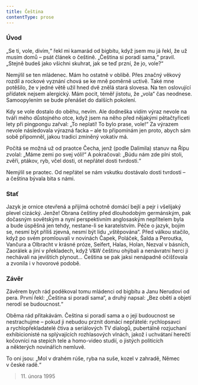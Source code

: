 ```yaml
---
title: Čeština
contentType: prose
---
```


### Úvod

„Se ti, vole, divím,“ řekl mi kamarád od bigbítu, když jsem mu já řekl, že už musím domů – psát článek o češtině. „Čeština si poradí sama,“ pravil. „Stejně budeš jako všichni skuhrat, jak se teď przní, že jo, vole?“

Nemýlil se ten mládenec. Mám ho ostatně v oblibě. Přes značný věkový rozdíl a rockové vyznání chová se ke mně poměrně uctivě. Také mne potěšilo, že v jedné větě užil hned dvě znělá stará slovesa. Na ten oslovující přídatek nejsem alergický. Mám pocit, téměř jistotu, že „vola“ čas neodnese. Samoopylením se bude přenášet do dalších pokolení.

Kdy se vole dostalo do oběhu, nevím. Ale dodneška vidím výraz nevole na tváři mého důstojného otce, když jsem na něho před nějakými pětačtyřiceti lety při pingpongu zařval: „To neplatí! To bylo prase, vole!“ Za výrazem nevole následovala výrazná facka – ale to připomínám jen proto, abych sám sobě připomněl, jakou tradici zmíněný vokativ má.

Počítá se možná už od praotce Čecha, jenž (podle Dalimila) stanuv na Řípu zvolal: „Máme zemi po svej vóli!“ A pokračoval: „Búdu nám zde plni stoli, zvěři, ptákov, ryb, včel dosti, ot nepřátel dosti tvrdosti.“

Nemýlil se praotec. Od nepřátel se nám vskutku dostávalo dosti tvrdosti – a čeština bývala bita s námi.

### Stať

Jazyk je ornice otevřená a přijímá ochotně domácí bejlí a pejr i všelijaký plevel cizácký. Jenže! Obrana češtiny před dlouhodobým germánským, pak dočasným sovětským a nyní perspektivním anglo­saským nepřítelem byla a bude úspěšná jen tehdy, nestane-li se karatelstvím. Péče o jazyk, bojím se, nesmí být příliš zjevná, nesmí být lidu „vštěpována“. Před válkou stačilo, když po svém promlouvali v novinách Čapek, Poláček, Šalda a Peroutka, Vančura a Olbracht v krásné próze, Seifert, Halas, Holan, Nezval v básních, Zaorálek a jiní v překladech, když V&W češtinu ohýbali a nenávratní herci ji nechávali na jevištích plynout… Čeština se pak jaksi nenápadně očišťovala a zvonila i v hovorové podobě.

### Závěr

Závěrem bych rád poděkoval tomu mládenci od bigbítu a Janu Nerudovi od pera. První řekl: „Čeština si poradí sama“, a druhý napsal: „Bez obětí a objetí nerodí se budoucnost.“

Oběma rád přitakávám. Čeština si poradí sama a o její budoucnost se nestrachujme – pokud ji nebudou prznit domácí nepřátelé: rychlopsavci a rychlopřekladatelé čtiva a seriálových TV dialogů, pubertálně rozjuchaní exhibicionisté na splývajících rozhlasových vlnách, jakož i uchvátaní herečtí kočovníci na stepích tele a ho­mo-video studií, o jistých politicích a některých novinářích nemluvě.

To oni jsou: „Mol v drahém rúše, ryba na suše, kozel v zahradě, Němec v české radě.“

> 11. února 1995
